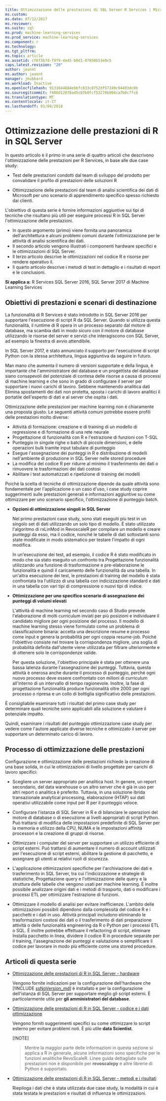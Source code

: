 ```yaml
---
title: Ottimizzazione delle prestazioni di SQL Server R Services | Microsoft Docs
ms.custom: 
ms.date: 07/12/2017
ms.reviewer: 
ms.suite: sql
ms.prod: machine-learning-services
ms.prod_service: machine-learning-services
ms.component: r
ms.technology: 
ms.tgt_pltfrm: 
ms.topic: article
ms.assetid: cf6f3b7d-f9f9-4e45-b0d1-07850b53e0c5
caps.latest.revision: "20"
author: jeannt
ms.author: jeannt
manager: jhubbard
ms.workload: Inactive
ms.openlocfilehash: 9131644884ebbfc833c8752df57249c94493dc0b
ms.sourcegitcommit: f486d12078a45c87b0fcf52270b904ca7b0c7fc8
ms.translationtype: MT
ms.contentlocale: it-IT
ms.lasthandoff: 01/08/2018
---
```

# <a name="performance-tuning-for-r-in-sql-server"></a>Ottimizzazione delle prestazioni di R in SQL Server

In questo articolo è il primo in una serie di quattro articoli che descrivono l'ottimizzazione delle prestazioni per R Services, in base alle due case study:

- Test delle prestazioni condotti dal team di sviluppo del prodotto per convalidare il profilo di prestazioni delle soluzioni R

- Ottimizzazione delle prestazioni dal team di analisi scientifica dei dati di Microsoft per uno scenario di apprendimento specifico spesso richiesto dai clienti.

L'obiettivo di questa serie è fornire informazioni aggiuntive sui tipi di tecniche che risultano più utili per eseguire processi R in SQL Server l'ottimizzazione delle prestazioni.

+ In questo argomento (primo) viene fornita una panoramica dell'architettura e alcuni problemi comuni durante l'ottimizzazione per le attività di analisi scientifica dei dati.
+ Il secondo articolo vengono illustrati i componenti hardware specifici e le ottimizzazioni di SQL Server.
+ Il terzo articolo descrive le ottimizzazioni nel codice R e risorse per rendere operativo il.
+ Il quarto articolo descrive i metodi di test in dettaglio e i risultati di report e le conclusioni.

**Si applica a:** R Services SQL Server 2016, SQL Server 2017 di Machine Learning Services

## <a name="performance-goals-and-targeted-scenarios"></a>Obiettivi di prestazioni e scenari di destinazione

La funzionalità di R Services è stato introdotto in SQL Server 2016 per supportare l'esecuzione di script R da SQL Server. Quando si utilizza questa funzionalità, il runtime di R opera in un processo separato dal motore di database, ma scambia dati in modo sicuro con il motore di database utilizzando le risorse del server e servizi che interagiscono con SQL Server, ad esempio la finestra di avvio attendibile.

In SQL Server 2017, è stato annunciato il supporto per l'esecuzione di script Python con la stessa architettura, lingua aggiuntiva da seguire in futuro.

Man mano che aumenta il numero di versioni supportate e della lingua, è importante che l'amministratore del database e un progettista del database siano consapevoli del potenziale di contesa delle risorse a causa di processi di machine learning e che sono in grado di configurare il server per supportare i nuovi carichi di lavoro. Sebbene mantenendo analitica dati Elimina spostamenti dei dati non protetta, sposta i carichi di lavoro analitici il portatile dell'esperto di dati e al server che ospita i dati.

Ottimizzazione delle prestazioni per machine learning non è chiaramente una proposta giusto. Le seguenti attività comuni potrebbe essere profili delle prestazioni molto diverse:

- Attività di formazione: creazione e di training di un modello di regressione e di formazione di una rete neurale
- Progettazione di funzionalità con R e l'estrazione di funzioni con T-SQL
- Punteggio in singole righe o batch di piccole dimensioni, e delle operazioni bulk tramite input tabulare di punteggio
- Esegue l'assegnazione dei punteggi in R e distribuzione di modelli nell'ambiente di produzione in SQL Server nelle stored procedure
- La modifica del codice R per ridurre al minimo il trasferimento dei dati o rimuovere le trasformazioni dei dati costosi
- Abilitare i test automatizzati e ripetizione di training dei modelli

Poiché la scelta di tecniche di ottimizzazione dipende da quale attività sono fondamentale per l'applicazione o un caso d'uso, i case study coprire suggerimenti sulle prestazioni generali e informazioni aggiuntive su come ottimizzare per uno scenario specifico, l'ottimizzazione di punteggio batch.

+ **Opzioni di ottimizzazione singoli in SQL Server**

    Nel primo prestazioni case study, sono stati eseguiti più test in un singolo set di dati utilizzando un solo tipo di modello. È stato utilizzato l'algoritmo di rxLinMod in RevoscaleR per compilare un modello e creare punteggi da esso, ma il codice, nonché le tabelle di dati sottostanti sono state modificate in modo sistematico per testare l'impatto di ogni modifica.

    In un'esecuzione dei test, ad esempio, il codice R è stato modificato in modo che sia stato eseguito un confronto tra Progettazione funzionalità utilizzando una funzione di trasformazione e pre-elaborazione le funzionalità e quindi il caricamento delle funzionalità da una tabella. In un'altra esecuzione dei test, le prestazioni di training del modello è stata confrontata tra l'utilizzo di una tabella con indicizzazione standard e dati in una tabella con vari tipi di compressione o nuovi tipi di indice.

+ **Ottimizzazione per uno specifico scenario di assegnazione dei punteggi di volumi elevati**

    L'attività di machine learning nel secondo caso di Studio prevede l'elaborazione di molti curriculum inviati per più posizioni e individuare il candidato migliore per ogni posizione del processo. Il modello di machine learning stesso viene formulato come un problema di classificazione binaria: accetta una descrizione resume e processo come input e genera la probabilità per ogni coppia resume-job. Poiché l'obiettivo consiste nel trovare la corrispondenza migliore, una soglia di probabilità definita dall'utente viene utilizzata per filtrare ulteriormente e di ottenere solo le corrispondenze valide.

    Per questa soluzione, l'obiettivo principale è stata per ottenere una bassa latenza durante l'assegnazione dei punteggi. Tuttavia, questa attività è onerosa anche durante il processo di punteggio, perché ogni nuovo processo deve essere confrontato con milioni di curriculum all'interno di un intervallo di tempo ragionevole. Inoltre, la fase di progettazione funzionalità produce funzionalità oltre 2000 per ogni processo o ripresa e un collo di bottiglia significativo delle prestazioni.

È consigliabile esaminare tutti i risultati del primo case study per determinare quali tecniche sono applicabili alla soluzione e valutare il potenziale impatto.

Quindi, esaminare i risultati del punteggio ottimizzazione case study per vedere come l'autore applicate diverse tecniche e ottimizzato il server per supportare un determinato carico di lavoro.

## <a name="performance-optimization-process"></a>Processo di ottimizzazione delle prestazioni

Configurazione e ottimizzazione delle prestazioni richiede la creazione di una base solida, in cui le ottimizzazioni di livello progettate per carichi di lavoro specifici:

- Scegliere un server appropriato per analitica host. In genere, un report secondario, del data warehouse o un altro server che è già in uso per altri report o analitica è preferito. Tuttavia, in una soluzione ibrida transazionale analytical processing, elaborazione (HTAP) sui dati operativi utilizzabile come input per R per il punteggio veloce.

- Configurare l'istanza di SQL Server in R e di bilanciare le operazioni del motore di database o di esecuzione ai livelli appropriati di script Python. Può trattarsi di modifica delle impostazioni predefinite di SQL Server per la memoria e utilizzo della CPU, NUMA e le impostazioni affinità processori e la creazione di gruppi di risorse.

- Ottimizzare i computer del server per supportare un utilizzo efficiente di script esterni. Può trattarsi di aumentare il numero di account utilizzati per l'esecuzione di script esterni, abilitare la gestione di pacchetto, e assegnare gli utenti ai relativi ruoli di sicurezza.

- L'applicazione ottimizzazioni specifiche per l'archiviazione dei dati e trasferimento in SQL Server, tra cui l'indicizzazione e strategie di statistiche, Progettazione query e l'ottimizzazione delle query e la struttura delle tabelle che vengono usati per machine learning. È inoltre possibile analizzare origini dati e i metodi di trasporto, dati o modificare i processi ETL per ottimizzare l'estrazione di funzioni.

- Ottimizzare il modello di analisi per evitare inefficienze. L'ambito delle ottimizzazioni possibili dipendono dalla complessità del codice R e i pacchetti e i dati in uso. Attività principali includono eliminando le trasformazioni costosi dei dati o il trasferimento di dati preparazione attività o delle funzionalità engineering da R o Python per i processi ETL o SQL. È inoltre potrebbe effettuare il refactoring di script, eliminare Installa pacchetto in linea, dividere il codice R in procedure separate per il training, l'assegnazione dei punteggi e valutazione o semplificare il codice per lavorare in modo più efficiente come una stored procedure.

## <a name="articles-in-this-series"></a>Articoli di questa serie

+ [Ottimizzazione delle prestazioni di R in SQL Server - hardware](..\r\sql-server-configuration-r-services.md)

    Vengono fornite indicazioni per la configurazione dell'hardware che [!INCLUDE [ssNoVersion_md](..\..\includes\ssnoversion-md.md)] è installato e per la configurazione dell'istanza di SQL Server per supportare meglio gli script esterni. È particolarmente utile per **gli amministratori del database**.

+ [Ottimizzazione delle prestazioni di R in SQL Server - codice e i dati ottimizzazione](..\r\r-and-data-optimization-r-services.md)

    Vengono forniti suggerimenti specifici su come ottimizzare lo script esterno per evitare problemi noti. È più utile **data Scientist**.

    [!NOTE]
    > Mentre la maggior parte delle informazioni in questa sezione si applica a R in generale, alcune informazioni sono specifiche per le funzioni analitiche RevoScaleR. Linee guida dettagliate sulle prestazioni non è disponibile per **revoscalepy** e altre librerie di Python è supportato.

+ [Ottimizzazione delle prestazioni di R in SQL Server - metodi e i risultati](..\r\performance-case-study-r-services.md)

    Riepiloga i dati che è stata utilizzata due case study, la modalità in cui è stata testata le prestazioni e risultati di influenza le ottimizzazioni.

